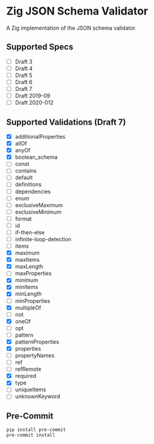 # Zig JSON Schema Validator

A Zig implementation of the JSON schema validator.

## Supported Specs

- [ ] Draft 3
- [ ] Draft 4
- [ ] Draft 5
- [ ] Draft 6
- [ ] Draft 7
- [ ] Draft 2019-09
- [ ] Draft 2020-012

## Supported Validations (Draft 7)

- [x] additionalProperties
- [x] allOf
- [x] anyOf
- [x] boolean_schema
- [ ] const
- [ ] contains
- [ ] default
- [ ] definitions
- [ ] dependencies
- [ ] enum
- [ ] exclusiveMaximum
- [ ] exclusiveMinimum
- [ ] format
- [ ] id
- [ ] if-then-else
- [ ] infinite-loop-detection
- [ ] items
- [x] maximum
- [x] maxItems
- [x] maxLength
- [ ] maxProperties
- [x] minimum
- [x] minItems
- [x] minLength
- [ ] minProperties
- [x] multipleOf
- [ ] not
- [x] oneOf
- [ ] opt
- [ ] pattern
- [x] patternProperties
- [x] properties
- [ ] propertyNames
- [ ] ref
- [ ] refRemote
- [x] required
- [x] type
- [ ] uniqueItems
- [ ] unknownKeyword

## Pre-Commit

```shell
pip install pre-commit
pre-commit install
```
